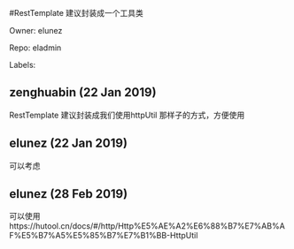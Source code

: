 #RestTemplate 建议封装成一个工具类

Owner: elunez

Repo: eladmin

Labels: 

## zenghuabin (22 Jan 2019)

RestTemplate 建议封装成我们使用httpUtil 那样子的方式，方便使用

## elunez (22 Jan 2019)

可以考虑

## elunez (28 Feb 2019)

可以使用https://hutool.cn/docs/#/http/Http%E5%AE%A2%E6%88%B7%E7%AB%AF%E5%B7%A5%E5%85%B7%E7%B1%BB-HttpUtil

